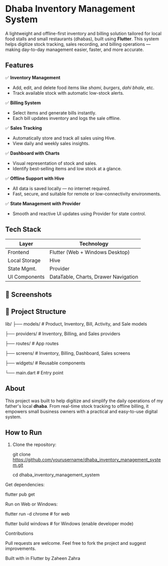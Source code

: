 # Dhaba Inventory Management System

A lightweight and offline-first inventory and billing solution tailored for local food stalls and small restaurants (dhabas), built using **Flutter**. This system helps digitize stock tracking, sales recording, and billing operations — making day-to-day management easier, faster, and more accurate.


## Features

✅ **Inventory Management**  
- Add, edit, and delete food items like *shami*, *burgers*, *dahi bhale*, etc.  
- Track available stock with automatic low-stock alerts.  

✅ **Billing System**  
- Select items and generate bills instantly.  
- Each bill updates inventory and logs the sale offline.  

✅ **Sales Tracking**  
- Automatically store and track all sales using Hive.  
- View daily and weekly sales insights.

✅ **Dashboard with Charts**  
- Visual representation of stock and sales.  
- Identify best-selling items and low stock at a glance.

✅ **Offline Support with Hive**  
- All data is saved locally — no internet required.  
- Fast, secure, and suitable for remote or low-connectivity environments.

✅ **State Management with Provider**  
- Smooth and reactive UI updates using Provider for state control.


## Tech Stack

| Layer         | Technology        |
|---------------|-------------------|
| Frontend      | Flutter (Web + Windows Desktop) |
| Local Storage | Hive              |
| State Mgmt.   | Provider          |
| UI Components | DataTable, Charts, Drawer Navigation |


## 📸 Screenshots



## 📁 Project Structure

lib/
├── models/        # Product, Inventory, Bill, Activity, and Sale models

├── providers/     # Inventory, Billing, and Sales providers

├── routes/        # App routes

├── screens/       # Inventory, Billing, Dashboard, Sales screens

├── widgets/       # Reusable components

└── main.dart      # Entry point

## About

This project was built to help digitize and simplify the daily operations of my father's local **dhaba**. From real-time stock tracking to offline billing, it empowers small business owners with a practical and easy-to-use digital system.


##  How to Run

1. Clone the repository:
   
   git clone https://github.com/yourusername/dhaba_inventory_management_system.git
   
   cd dhaba_inventory_management_system
   
Get dependencies:

flutter pub get

Run on Web or Windows:

flutter run -d chrome   # for web 

flutter build windows   # for Windows (enable developer mode)

Contributions

Pull requests are welcome. Feel free to fork the project and suggest improvements.

Built with in Flutter by Zaheen Zahra
